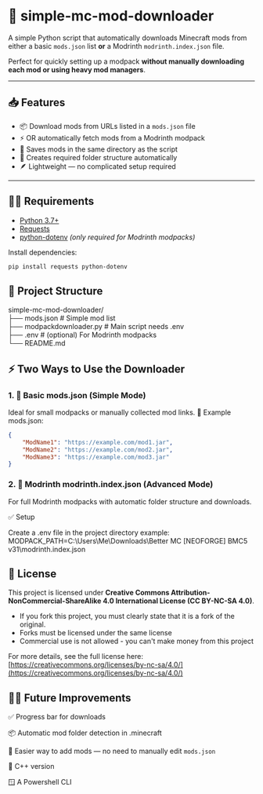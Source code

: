 # 🧰 simple-mc-mod-downloader

A simple Python script that automatically downloads Minecraft mods from either a basic `mods.json` list **or** a Modrinth `modrinth.index.json` file.  

Perfect for quickly setting up a modpack **without manually downloading each mod or using heavy mod managers**.

---

## 📥 Features

- 📦 Download mods from URLs listed in a `mods.json` file  
- ⚡ OR automatically fetch mods from a Modrinth modpack  
- 💾 Saves mods in the same directory as the script  
- 🧭 Creates required folder structure automatically  
- 🪶 Lightweight — no complicated setup required

---

## 🧑‍💻 Requirements

- [Python 3.7+](https://www.python.org/downloads/)  
- [Requests](https://pypi.org/project/requests/)  
- [python-dotenv](https://pypi.org/project/python-dotenv/) *(only required for Modrinth modpacks)*

Install dependencies:

```bash
pip install requests python-dotenv
```


## 📂 Project Structure

simple-mc-mod-downloader/  
├── mods.json                  # Simple mod list  
├── modpackdownloader.py       # Main script needs .env  
├── .env                       # (optional) For Modrinth modpacks  
└── README.md



## ⚡ Two Ways to Use the Downloader

### 1. 📄 Basic mods.json (Simple Mode)

Ideal for small modpacks or manually collected mod links.
🧾 Example mods.json:


```json
{
    "ModName1": "https://example.com/mod1.jar",
    "ModName2": "https://example.com/mod2.jar",
    "ModName3": "https://example.com/mod3.jar"
}
```

### 2. 🧰 Modrinth modrinth.index.json (Advanced Mode)

For full Modrinth modpacks with automatic folder structure and downloads.

✅ Setup

Create a .env file in the project directory
example: MODPACK_PATH=C:\Users\Me\Downloads\Better MC [NEOFORGE] BMC5 v31\modrinth.index.json



## 📜 License

This project is licensed under **Creative Commons Attribution-NonCommercial-ShareAlike 4.0 International License (CC BY-NC-SA 4.0)**.

 - If you fork this project, you must clearly state that it is a fork of the original.
 - Forks must be licensed under the same license
 - Commercial use is not allowed - you can't make money from this project

For more details, see the full license here: [https://creativecommons.org/licenses/by-nc-sa/4.0/](https://creativecommons.org/licenses/by-nc-sa/4.0/)


## 🧑‍🔧 Future Improvements

✅ Progress bar for downloads

📦 Automatic mod folder detection in .minecraft

📝 Easier way to add mods — no need to manually edit `mods.json`

🚀 C++ version

🪟 A Powershell CLI